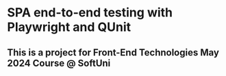 # SPA end-to-end testing with Playwright and QUnit
## This is a project for Front-End Technologies May 2024 Course @ SoftUni
